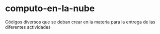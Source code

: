 # computo-en-la-nube
Códigos diversos que se deban crear en la materia para la entrega de las diferentes actividades
